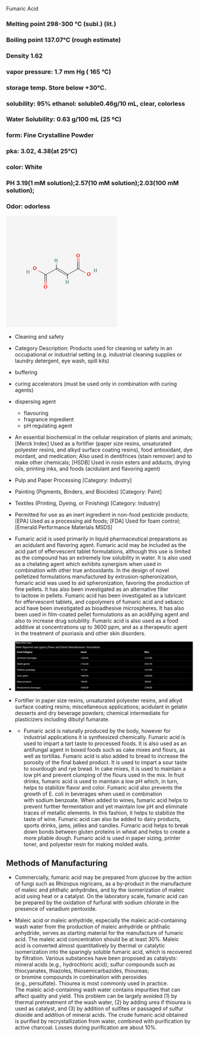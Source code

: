 Fumaric Acid

### Melting point 298-300 °C (subl.) (lit.)
### Boiling point 137.07°C (rough estimate)
### Density 1.62
### vapor pressure:  1.7 mm Hg ( 165 °C)
### storage temp. Store below +30°C.
### solubility:  95% ethanol: soluble0.46g/10 mL, clear, colorless
### Water Solubility:  0.63 g/100 mL (25 ºC)
### form:  Fine Crystalline Powder
### pka: 3.02, 4.38(at 25℃)
### color: White
### PH  3.19(1 mM solution);2.57(10 mM solution);2.03(100 mM solution);
### Odor:  odorless

![fumaric acid molecule](../images/fumaricacid.png)

* Cleaning and safety  
* Category Description: Products used for cleaning or safety in an occupational or industrial setting (e.g. industrial cleaning supplies or laundry detergent, eye wash, spill kits)  
* buffering  
* curing accelerators (must be used only in combination with curing agents)  
* dispersing agent  
  * flavouring  
  * fragrance ingredient  
  * pH regulating agent  
* An essential biochemical in the cellular respiration of plants and animals; \[Merck Index\] Used as a fortifier (paper size resins, unsaturated polyester resins, and alkyd surface coating resins), food antioxidant, dye mordant, and medication; Also used in dentifrices (stain remover) and to make other chemicals; \[HSDB\] Used in rosin esters and adducts, drying oils, printing inks, and foods (acidulant and flavoring agent)  
* Pulp and Paper Processing \[Category: Industry\]  
* Painting (Pigments, Binders, and Biocides) \[Category: Paint\]  
* Textiles (Printing, Dyeing, or Finishing) \[Category: Industry\]  
* Permitted for use as an inert ingredient in non-food pesticide products; \[EPA\] Used as a processing aid foods; \[FDA\] Used for foam control; \[Emerald Performance Materials MSDS\]  
* Fumaric acid is used primarily in liquid pharmaceutical preparations as an acidulant and flavoring agent. Fumaric acid may be included as the acid part of effervescent tablet formulations, although this use is limited as the compound has an extremely low solubility in water. It is also used as a chelating agent which exhibits synergism when used in combination with other true antioxidants. In the design of novel pelletized formulations manufactured by extrusion-spheronization, fumaric acid was used to aid spheronization, favoring the production of fine pellets. It has also been investigated as an alternative filler to lactose in pellets. Fumaric acid has been investigated as a lubricant for effervescent tablets, and copolymers of fumaric acid and sebacic acid have been investigated as bioadhesive microspheres. It has also been used in film-coated pellet formulations as an acidifying agent and also to increase drug solubility. Fumaric acid is also used as a food additive at concentrations up to 3600 ppm, and as a therapeutic agent in the treatment of psoriasis and other skin disorders.
  
* ![fumaric acid chart](../images/fumaricacidchart.png)

* Fortifier in paper size resins, unsaturated polyester resins, and alkyd surface coating resins; miscellaneous applications; acidulant in gelatin desserts and dry beverage powders; chemical intermediate for plasticizers including dibutyl fumarate.  
    
*   
  * Fumaric acid is naturally produced by the body, however for industrial applications it is synthesized chemically. Fumaric acid is used to impart a tart taste to processed foods. It is also used as an antifungal agent in boxed foods such as cake mixes and flours, as well as tortillas. Fumaric acid is also added to bread to increase the porosity of the final baked product. It is used to impart a sour taste to sourdough and rye bread. In cake mixes, it is used to maintain a low pH and prevent clumping of the flours used in the mix. In fruit drinks, fumaric acid is used to maintain a low pH which, in turn, helps to stabilize flavor and color. Fumaric acid also prevents the growth of E. coli in beverages when used in combination with sodium benzoate. When added to wines, fumaric acid helps to prevent further fermentation and yet maintain low pH and eliminate traces of metallic elements. In this fashion, it helps to stabilize the taste of wine. Fumaric acid can also be added to dairy products, sports drinks, jams, jellies and candies. Fumaric acid helps to break down bonds between gluten proteins in wheat and helps to create a more pliable dough. Fumaric acid is used in paper sizing, printer toner, and polyester resin for making molded walls.

## Methods of Manufacturing

* Commercially, fumaric acid may be prepared from glucose by the action of fungi such as Rhizopus nigricans, as a by-product in the manufacture of maleic and phthalic anhydrides, and by the isomerization of maleic acid using heat or a catalyst. On the laboratory scale, fumaric acid can be prepared by the oxidation of furfural with sodium chlorate in the presence of vanadium pentoxide.  
    
* Maleic acid or maleic anhydride, especially the maleic acid-containing wash water from the production of maleic anhydride or phthalic anhydride, serves as starting material for the manufacture of fumaric acid. The maleic acid concentration should be at least 30%. Maleic acid is converted almost quantitatively by thermal or catalytic isomerization into the sparingly soluble fumaric acid, which is recovered by filtration. Various substances have been proposed as catalysts: mineral acids (e.g., hydrochloric acid); sulfur compounds such as thiocyanates, thiazoles, thiosemicarbazides, thioureas; or bromine compounds in combination with peroxides (e.g., persulfate). Thiourea is most commonly used in practice. The maleic acid-containing wash water contains impurities that can affect quality and yield. This problem can be largely avoided (1) by thermal pretreatment of the wash water, (2) by adding urea if thiourea is used as catalyst, and (3) by addition of sulfites or passaged of sulfur dioxide and addition of mineral acids. The crude fumaric acid obtained is purified by recrystallization from water, combined with purification by active charcoal. Losses during purification are about 10%.